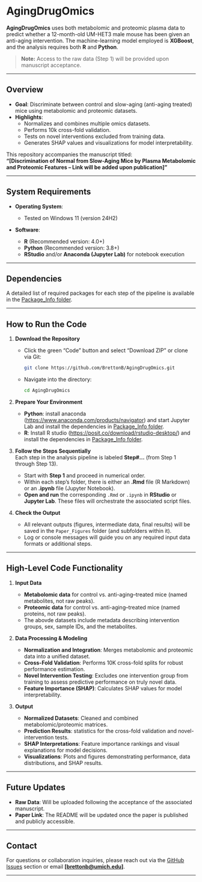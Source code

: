 # AgingDrugOmics

**AgingDrugOmics** uses both metabolomic and proteomic plasma data to predict whether a 12-month-old UM-HET3 male mouse has been given an anti-aging intervention. The machine-learning model employed is **XGBoost**, and the analysis requires both **R** and **Python**.

> **Note:** Access to the raw data (Step 1) will be provided upon manuscript acceptance.

---

## Overview

- **Goal**: Discriminate between control and slow-aging (anti-aging treated) mice using metabolomic and proteomic datasets.  
- **Highlights**:  
  - Normalizes and combines multiple omics datasets.  
  - Performs 10k cross-fold validation.  
  - Tests on novel interventions excluded from training data.  
  - Generates SHAP values and visualizations for model interpretability.  

This repository accompanies the manuscript titled:  
**“[Discrimination of Normal from Slow-Aging Mice by Plasma Metabolomic and
Proteomic Features – Link will be added upon publication]”**  

---

## System Requirements

- **Operating System**:  
  - Tested on Windows 11 (version 24H2)  

- **Software**:  
  - **R** (Recommended version: 4.0+)  
  - **Python** (Recommended version: 3.8+)  
  - **RStudio** and/or **Anaconda (Jupyter Lab)** for notebook execution  

---

## Dependencies

A detailed list of required packages for each step of the pipeline is available in the [Package_Info folder](https://github.com/BrettonB/AgingDrugOmics/tree/main/Paper_Figures/Package_Info).

---

## How to Run the Code

1. **Download the Repository**  
   - Click the green “Code” button and select “Download ZIP” or clone via Git:
     ```bash
     git clone https://github.com/BrettonB/AgingDrugOmics.git
     ```
   - Navigate into the directory:
     ```bash
     cd AgingDrugOmics
     ```

2. **Prepare Your Environment**  
   - **Python**: install anaconda (https://www.anaconda.com/products/navigator) and start Jupyter Lab and install the dependencies in [Package_Info folder](https://github.com/BrettonB/AgingDrugOmics/tree/main/Paper_Figures/Package_Info).
   - **R**: Install R studio (https://posit.co/download/rstudio-desktop/) and install the dependencies in [Package_Info folder](https://github.com/BrettonB/AgingDrugOmics/tree/main/Paper_Figures/Package_Info).

3. **Follow the Steps Sequentially**  
   Each step in the analysis pipeline is labeled **Step#...** (from Step 1 through Step 13).  
   - Start with **Step 1** and proceed in numerical order.  
   - Within each step’s folder, there is either an **.Rmd** file (R Markdown) or an **.ipynb** file (Jupyter Notebook).  
   - **Open and run** the corresponding `.Rmd` or `.ipynb` in **RStudio** or **Jupyter Lab**. These files will orchestrate the associated script files.

4. **Check the Output**  
   - All relevant outputs (figures, intermediate data, final results) will be saved in the `Paper_Figures` folder (and subfolders within it).  
   - Log or console messages will guide you on any required input data formats or additional steps.

---

## High-Level Code Functionality

1. **Input Data**  
   - **Metabolomic data** for control vs. anti-aging–treated mice (named metabolites, not raw peaks).  
   - **Proteomic data** for control vs. anti-aging–treated mice (named proteins, not raw peaks).  
   - The abovde datasets include metadata describing intervention groups, sex, sample IDs, and the metabolites.

2. **Data Processing & Modeling**  
   - **Normalization and Integration**: Merges metabolomic and proteomic data into a unified dataset.  
   - **Cross-Fold Validation**: Performs 10K cross-fold splits for robust performance estimation.  
   - **Novel Intervention Testing**: Excludes one intervention group from training to assess predictive performance on truly novel data.  
   - **Feature Importance (SHAP)**: Calculates SHAP values for model interpretability.

3. **Output**  
   - **Normalized Datasets**: Cleaned and combined metabolomic/proteomic matrices.  
   - **Prediction Results**: statistics for the cross-fold validation and novel-intervention tests.  
   - **SHAP Interpretations**: Feature importance rankings and visual explanations for model decisions.  
   - **Visualizations**: Plots and figures demonstrating performance, data distributions, and SHAP results.

---

## Future Updates

- **Raw Data**: Will be uploaded following the acceptance of the associated manuscript.  
- **Paper Link**: The README will be updated once the paper is published and publicly accessible.  

---

## Contact

For questions or collaboration inquiries, please reach out via the [GitHub Issues](https://github.com/BrettonB/AgingDrugOmics/issues) section or email **[brettonb@umich.edu]**.

---
